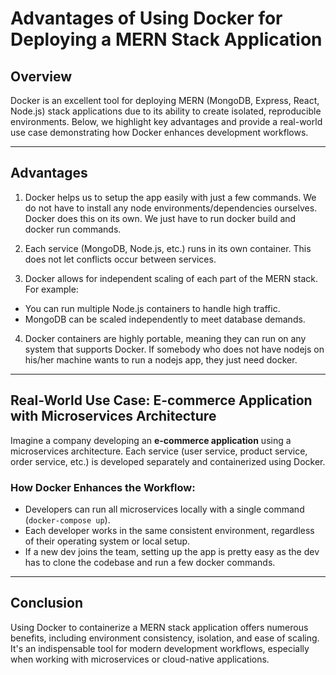 # Advantages of Using Docker for Deploying a MERN Stack Application

## Overview
Docker is an excellent tool for deploying MERN (MongoDB, Express, React, Node.js) stack applications due to its ability to create isolated, reproducible environments. Below, we highlight key advantages and provide a real-world use case demonstrating how Docker enhances development workflows.

---

## Advantages

1. Docker helps us to setup the app easily with just a few commands.
We do not have to install any node environments/dependencies ourselves.
Docker does this on its own. We just have to run docker build and docker run commands.

2. Each service (MongoDB, Node.js, etc.) runs in its own container. This does not let conflicts occur between services.

3. Docker allows for independent scaling of each part of the MERN stack. For example:
- You can run multiple Node.js containers to handle high traffic.
- MongoDB can be scaled independently to meet database demands.

4. Docker containers are highly portable, meaning they can run on any system that supports Docker. If somebody who does not have nodejs on his/her machine wants to run a nodejs app, they just need docker.

---

## Real-World Use Case: E-commerce Application with Microservices Architecture

Imagine a company developing an **e-commerce application** using a microservices architecture. Each service (user service, product service, order service, etc.) is developed separately and containerized using Docker.

### **How Docker Enhances the Workflow:**

- Developers can run all microservices locally with a single command (`docker-compose up`).
- Each developer works in the same consistent environment, regardless of their operating system or local setup.
- If a new dev joins the team, setting up the app is pretty easy as the dev has to clone the codebase and run a few docker commands.

---

## Conclusion
Using Docker to containerize a MERN stack application offers numerous benefits, including environment consistency, isolation, and ease of scaling. It's an indispensable tool for modern development workflows, especially when working with microservices or cloud-native applications.